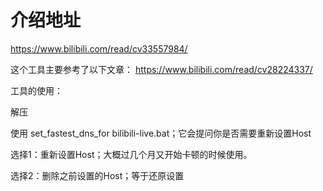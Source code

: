 # 介绍地址
https://www.bilibili.com/read/cv33557984/

这个工具主要参考了以下文章：
https://www.bilibili.com/read/cv28224337/


工具的使用：

解压

使用 set_fastest_dns_for bilibili-live.bat；它会提问你是否需要重新设置Host

选择1：重新设置Host；大概过几个月又开始卡顿的时候使用。

选择2：删除之前设置的Host；等于还原设置
